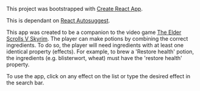 This project was bootstrapped with [Create React App](https://github.com/facebook/create-react-app).

This is dependant on [React Autosuggest](https://github.com/moroshko/react-autosuggest).

This app was created to be a companion to the video game [The Elder Scrolls V Skyrim](https://elderscrolls.bethesda.net/en/skyrim). The player can make potions by combining the correct ingredients. To do so, the player will need ingredients with at least one identical property (effects). For example, to brew a 'Restore health' potion, the ingredients (e.g. blisterwort, wheat) must have the 'restore health' property.

To use the app, click on any effect on the list or type the desired effect in the search bar.
